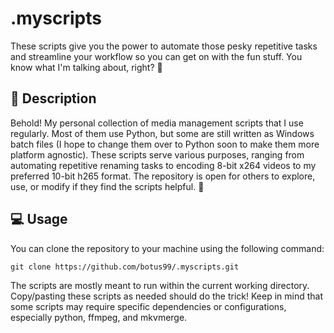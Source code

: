 # .myscripts
These scripts give you the power to automate those pesky repetitive tasks and streamline your workflow so you can get on with the fun stuff. You know what I'm talking about, right? 👀

## 📖 Description
Behold! My personal collection of media management scripts that I use regularly. Most of them use Python, but some are still written as Windows batch files (I hope to change them over to Python soon to make them more platform agnostic). These scripts serve various purposes, ranging from automating repetitive renaming tasks to encoding 8-bit x264 videos to my preferred 10-bit h265 format. The repository is open for others to explore, use, or modify if they find the scripts helpful. 🌟

## 💻 Usage
You can clone the repository to your machine using the following command:

`git clone https://github.com/botus99/.myscripts.git`

The scripts are mostly meant to run within the current working directory. Copy/pasting these scripts as needed should do the trick! 
Keep in mind that some scripts may require specific dependencies or configurations, especially python, ffmpeg, and mkvmerge.
